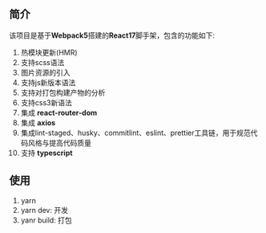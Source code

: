 ## 简介
该项目是基于**Webpack5**搭建的**React17**脚手架，包含的功能如下:

1. 热模块更新(HMR)
2. 支持scss语法
3. 图片资源的引入
4. 支持js新版本语法
5. 支持对打包构建产物的分析
6. 支持css3新语法
7. 集成 **react-router-dom**
8. 集成 **axios**
9. 集成lint-staged、husky、commitlint、eslint、prettier工具链，用于规范代码风格与提高代码质量
10. 支持 **typescript**

## 使用
1. yarn
2. yarn dev: 开发
3. yanr build: 打包
